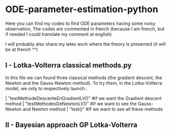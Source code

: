 ODE-parameter-estimation-python
===============================

Here you can find my codes to find ODE parameters having some noisy observation,
The codes are commented in french (because I am french, but if needed I could translate my comment at english)

I will probably also share my latex work where the theory is presented (it will be at french ^^)


I - Lotka-Volterra classical methods.py
---------------------------------------

In this file we can found three classical methods (the gradient descent, the Newton and the Gauss-Newton method).
To try them, in the Lotka-Volterra model, we only to respectively launch :

|  "testMethodeDescenteEnGradientLV()"       #if we want the Gradient descent method
|  "testMethodesDeNewtonLV()"                #if we want to see the Gauss-Newton and Newton method
|  "test()"                                  #if we want to see all these methods

II - Bayesian approach GP Lotka-Volterra
----------------------------------------
